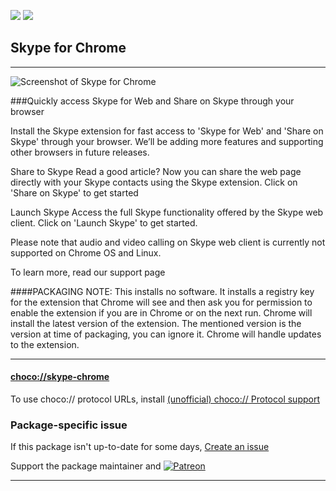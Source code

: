 [![](https://img.shields.io/chocolatey/v/skype-chrome?color=green&label=skype-chrome)](https://chocolatey.org/packages/skype-chrome) [![](https://img.shields.io/chocolatey/dt/skype-chrome)](https://chocolatey.org/packages/skype-chrome)

## Skype for Chrome

---

![Screenshot of Skype for Chrome](https://lh3.googleusercontent.com/edwUtXLyzF_ycEhC6Rm25K372VvsuHMUGNzNAElsLm54-Kp_BBcsUru1IURJTo0twai43OLymA=s640-h400-e365-rw)
	
###Quickly access Skype for Web and Share on Skype through your browser

Install the Skype extension for fast access to 'Skype for Web' and 'Share on Skype'  through your browser. We’ll be adding more features and supporting other browsers in future releases.

Share to Skype
Read a good article? Now you can share the web page directly with your Skype contacts using the Skype extension. Click on 'Share on Skype' to get started

Launch Skype
Access the full Skype functionality offered by the Skype web client. Click on 'Launch Skype' to get started. 

Please note that audio and video calling on Skype web client is currently not supported on Chrome OS and Linux. 

To learn more, read our support page
	
####PACKAGING NOTE: This installs no software. It installs a registry key for the extension that Chrome will see and then ask you for permission to enable the extension if you are in Chrome or on the next run. Chrome will install the latest version of the extension. The mentioned version is the version at time of packaging, you can ignore it. Chrome will handle updates to the extension.

---

#### [choco://skype-chrome](choco://skype-chrome)
To use choco:// protocol URLs, install [(unofficial) choco:// Protocol support ](https://chocolatey.org/packages/choco-protocol-support)

### Package-specific issue
If this package isn't up-to-date for some days, [Create an issue](https://github.com/tunisiano187/Chocolatey-packages/issues/new/choose)

Support the package maintainer and [![Patreon](https://cdn.jsdelivr.net/gh/tunisiano187/Chocolatey-packages@d15c4e19c709e7148588d4523ffc6dd3cd3c7e5e/icons/patreon.png)](https://www.patreon.com/tunisiano)

---
